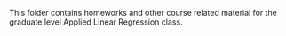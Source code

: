 This folder contains homeworks and other course related material for the graduate level Applied Linear Regression class. 
